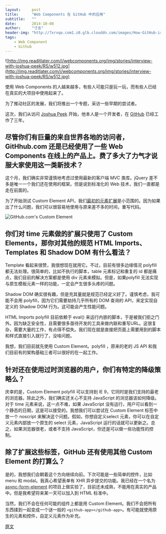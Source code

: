 ```yaml
---
layout:     post
title:      "Web Components 在 GitHub 中的应用"
subtitle:   ""
date:       2014-10-08
author:     "寸志"
header-img: "http://7xrvqo.com1.z0.glb.clouddn.com/images/How-GitHub-is-using-Web-Components-in-production.24d24299.jpg"
tags:
    - Web Component
    - Github
---
```


![http://img.readitlater.com/i/webcomponents.org/img/stories/interview-with-joshua-peek/RS/w512.jpg](http://img.readitlater.com/i/webcomponents.org/img/stories/interview-with-joshua-peek/RS/w512.jpg)

使用 Web Components 的人越来越多，有些人可能只是玩一玩，而有些人已经在真实的大项目中使用起来了。

为了推动社区的发展，我们将推出一个专题，采访一些早期的尝试者。

这次，我们从访问 [Joshua Peek](https://twitter.com/joshpeek/) 开始，他本人是一个开发者，在 [GitHub](https://github.com/) 已经工作了三年。

## 尽管你们有巨量的来自世界各地的访问者，GitHhub.com 还是已经使用了一些 Web Components 在线上的产品上。费了多大了力气才说服大家使用这一类新技术？

这个月，我们确实非常谨慎地考虑过使用最新的客户端 MVC 类库。jQuery 差不多是唯一一个我们还在使用的框架。但是说到标准化的 Web 技术，我们一直都是走在前面的。

为了开始测试 Custom Element API，我们[最初的元素扩展](https://github.com/github/time-elements)是小范围的。因为如果出了什么问题，我们可以很容易地使用与原来差不多的时间，重写代码。

![GitHub.com's Custom Element](http://webcomponents.org/img/stories/github-custom-element.jpg)

## 你们对 time 元素做的扩展只使用了 Custom Elements，那你对其他的规范 HTML Imports、Templates 和 Shadow DOM 有什么看法？

Template 看起来很赞，我很想现在就用它。不过，目前有很多边缘情况 polyfill 都无法处理。很简单的，比如不执行的脚本，table 元素标记和重复的 id 都是痛点，我们目前的解决方案都是使用 div 元素来模拟。但是，如果polyfill 无法实现与原生模板元素一样的功能，一定会产生很多头疼的问题。

Shadow DOM 确实很有趣，但是充其量就是规范已经定义好了。谨慎考虑，我可能不会用 polyfill，因为它们需要劫持几乎所有的 DOM 查询的 API，来定实现自定义的 Shadow DOM 行为。这可能会产生性能问题。

HTML Imports polyfill 目前依赖于 eval() 来运行内嵌的脚本，于是被我们拒之门外。因为缺乏安全性，且需要很多亟待开发的工具来做内联和重写URL。这很复杂，需要大量的工作，有点得不偿失。我们现在就是直接把页面上需要用到的脚本和样式直接引入就行了，没啥问题。

我想，我们目前就先使用 Custom Element。polyfill ，原来的老的 JS API 和我们目前有的架构基础三者可以很好的在一起工作。

## 针对还在使用过时浏览器的用户，你们有特定的降级策略么？

庆幸的是，Custom Element polyfill 可以支持到 IE 9，它同时是我们支持的最老的浏览器。除此之外，我们确实还关心不支持 JavaScript 的浏览器该如何降级。对于 time 元素来说，这一点不难，如果 JavaScript 没有运行，用户可以看到一个静态的日期，这是可以接受的。我想我们可以尝试在 Custom Element 标签中放一个 noscript 来解决这个问题。假如，你想自定义select 元素，你可以在自定义元素内部放一个原生的 select 元素，JavaScript 运行的话就可以更新之。总之，如果浏览器很老，或者不支持 JavaScript，你还是可以做一些功能性的控制。

## 除了扩展这些标签，GitHub 还有使用其他 Custom Element 的打算么？

是的，我想我们会朝着这个方向继续向前。下次可能是一些简单的控件，比如 menu  和 modal。我真心希望表单有 XHR 异步提交的功能。我已经在一个名为 [async-form-element](https://github.com/josh/async-form-element) 的项目上做实验了，目前还未成熟，不能用在真实的产品中。但是我希望将来某一天可以加入到 HTML 标准中。

当然，我们不会在任何可能的组件上都是用 Custom Element。我们不会把所有东西揉到一起变成一个谜一般的 `<github-app></github-app>`。有可能就使用原生的元素和控件，自定义元素作为补充。

[原文](http://webcomponents.org/articles/interview-with-joshua-peek/)
